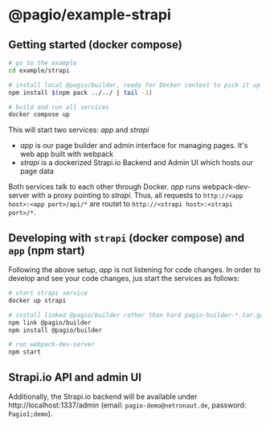 # @pagio/example-strapi

## Getting started (docker compose)

```bash
# go to the example
cd example/strapi

# install local @pagio/builder, ready for Docker context to pick it up
npm install $(npm pack ../../ | tail -1)

# build and run all services
docker compose up
```

This will start two services: _app_ and _strapi_

* _app_ is our page builder and admin interface for managing pages. It's web app built with webpack
* _strapi_ is a dockerized Strapi.io Backend and Admin UI which hosts our page data

Both services talk to each other through Docker. _app_ runs webpack-dev-server with a proxy pointing to _strapi_. Thus, all requests to `http://<app host>:<app port>/api/*` are routet to `http://<strapi host>:<strapi port>/*`.

## Developing with `strapi` (docker compose) and `app` (npm start)

Following the above setup, _app_ is not listening for code changes. In order to develop and see your code changes, jus start the services as follows:

```bash
# start strapi service
docker up strapi

# install linked @pagio/builder rather than hard pagio-builder-*.tar.gz
npm link @pagio/builder
npm install @pagio/builder

# run webpack-dev-server 
npm start
```

## Strapi.io API and admin UI

Additionally, the Strapi.io backend will be available under http://localhost:1337/admin (email: `pagio-demo@netronaut.de`, password: `Pagio1;demo`).
